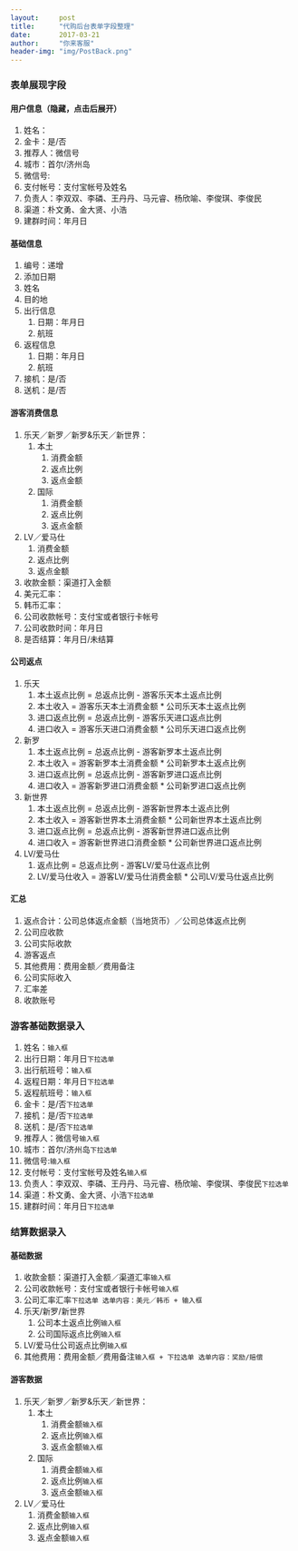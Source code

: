 ```yaml
---
layout:     post
title:      "代购后台表单字段整理"
date:       2017-03-21
author:     "你来客服"
header-img: "img/PostBack.png"
---
```

### 表单展现字段    

#### 用户信息（隐藏，点击后展开）
1. 姓名：
2. 金卡：是/否
3. 推荐人：微信号
4. 城市：首尔/济州岛
5. 微信号:
6. 支付帐号：支付宝帐号及姓名
7. 负责人：李双双、李磷、王丹丹、马元睿、杨欣喻、李俊琪、李俊民
8. 渠道：朴文勇、金大贤、小浩
9. 建群时间：年月日

#### 基础信息
1. 编号：递增
2. 添加日期
3. 姓名
4. 目的地
5. 出行信息
    1. 日期：年月日
    2. 航班
6. 返程信息
    1. 日期：年月日
    2. 航班
7. 接机：是/否
8. 送机：是/否
    
#### 游客消费信息
1. 乐天／新罗／新罗&乐天／新世界：
    1. 本土
        1. 消费金额
        2. 返点比例
        3. 返点金额
    2. 国际
        1. 消费金额
        2. 返点比例
        3. 返点金额
2. LV／爱马仕
    1. 消费金额
    2. 返点比例
    3. 返点金额
3. 收款金额：渠道打入金额
4. 美元汇率：
5. 韩币汇率：
6. 公司收款帐号：支付宝或者银行卡帐号
7. 公司收款时间：年月日
8. 是否结算：年月日/未结算

#### 公司返点
1. 乐天
    1. 本土返点比例 = 总返点比例 - 游客乐天本土返点比例
    2. 本土收入 = 游客乐天本土消费金额 * 公司乐天本土返点比例
    3. 进口返点比例 = 总返点比例 - 游客乐天进口返点比例
    4. 进口收入 = 游客乐天进口消费金额 * 公司乐天进口返点比例
2. 新罗
    1. 本土返点比例 = 总返点比例 - 游客新罗本土返点比例
    2. 本土收入 = 游客新罗本土消费金额 * 公司新罗本土返点比例
    3. 进口返点比例 = 总返点比例 - 游客新罗进口返点比例
    4. 进口收入 = 游客新罗进口消费金额 * 公司新罗进口返点比例
3. 新世界
    1. 本土返点比例 = 总返点比例 - 游客新世界本土返点比例
    2. 本土收入 = 游客新世界本土消费金额 * 公司新世界本土返点比例
    3. 进口返点比例 = 总返点比例 - 游客新世界进口返点比例
    4. 进口收入 = 游客新世界进口消费金额 * 公司新世界进口返点比例
4. LV/爱马仕
    1. 返点比例 = 总返点比例 - 游客LV/爱马仕返点比例
    2. LV/爱马仕收入 = 游客LV/爱马仕消费金额 * 公司LV/爱马仕返点比例

#### 汇总  
1. 返点合计：公司总体返点金额（当地货币）／公司总体返点比例
2. 公司应收款
3. 公司实际收款
4. 游客返点
5. 其他费用：费用金额／费用备注
6. 公司实际收入
7. 汇率差
8. 收款账号
    

### 游客基础数据录入
1. 姓名：`输入框`
2. 出行日期：年月日`下拉选单`
3. 出行航班号：`输入框`
4. 返程日期：年月日`下拉选单`
5. 返程航班号：`输入框`
6. 金卡：是/否`下拉选单`
7. 接机：是/否`下拉选单`
8. 送机：是/否`下拉选单`
9. 推荐人：微信号`输入框`
10. 城市：首尔/济州岛`下拉选单`
11. 微信号:`输入框`
12. 支付帐号：支付宝帐号及姓名`输入框`
13. 负责人：李双双、李磷、王丹丹、马元睿、杨欣喻、李俊琪、李俊民`下拉选单`
14. 渠道：朴文勇、金大贤、小浩`下拉选单`
15. 建群时间：年月日`下拉选单`

### 结算数据录入
#### 基础数据
1. 收款金额：渠道打入金额／渠道汇率`输入框`
2. 公司收款帐号：支付宝或者银行卡帐号`输入框`
3. 公司汇率汇率`下拉选单 选单内容：美元／韩币 + 输入框`
4. 乐天/新罗/新世界
    1. 公司本土返点比例`输入框`
    2. 公司国际返点比例`输入框`
5. LV/爱马仕公司返点比例`输入框`
6. 其他费用：费用金额／费用备注`输入框 + 下拉选单 选单内容：奖励/赔偿`

#### 游客数据
1. 乐天／新罗／新罗&乐天／新世界：
    1. 本土
        1. 消费金额`输入框`
        2. 返点比例`输入框`
        3. 返点金额`输入框`
    2. 国际
        1. 消费金额`输入框`
        2. 返点比例`输入框`
        3. 返点金额`输入框`
2. LV／爱马仕
    1. 消费金额`输入框`
    2. 返点比例`输入框`
    3. 返点金额`输入框`

